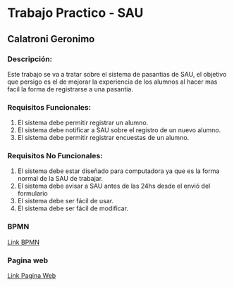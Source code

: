 # Trabajo Practico - SAU
## Calatroni Geronimo

### Descripción:
Este trabajo se va a tratar sobre el sistema de pasantias de SAU, el objetivo que persigo es el de mejorar la experiencia de los alumnos al hacer mas facil la forma de registrarse a una pasantia. 

### Requisitos Funcionales:
1.	El sistema debe permitir registrar un alumno.
2.	El sistema debe notificar a SAU sobre el registro de un nuevo alumno.
3.	El sistema debe permitir registrar encuestas de un alumno.

### Requisitos No Funcionales:
1.	El sistema debe estar diseñado para computadora ya que es la forma normal de la SAU de trabajar. 
2.	El sistema debe avisar a SAU antes de las 24hs desde el envió del formulario
3.	El sistema debe ser fácil de usar.
4.	El sistema debe ser fácil de modificar.

### BPMN
[Link BPMN](https://modeler.camunda.io/share/7a165934-6238-46ec-8205-ee8c7b475d2a)

### Pagina web
[Link Pagina Web](https://tppasantiassau.netlify.app)
